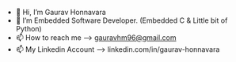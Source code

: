 - 👋 Hi, I’m Gaurav Honnavara
- 🌱 I’m Embedded Software Developer. (Embedded C & Little bit of Python)
- 📫 How to reach me  --> gauravhm96@gmail.com
- 📫 My Linkedin Account  --> linkedin.com/in/gaurav-honnavara

<!---
gauravhm96/gauravhm96 is a ✨ special ✨ repository because its `README.md` (this file) appears on your GitHub profile.
You can click the Preview link to take a look at your changes.
--->
